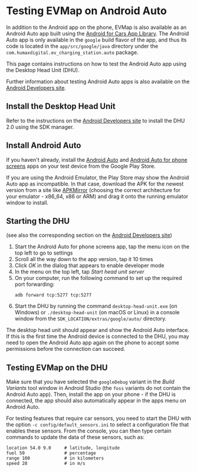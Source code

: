 Testing EVMap on Android Auto
=============================

In addition to the Android app on the phone, EVMap is also available as an Android Auto app built
using the [Android for Cars App Library](https://developer.android.com/training/cars/apps). The
Android Auto app is only available in the `google` build flavor of the app, and thus its code is
located in the `app/src/google/java` directory under the `com.humaxdigital.ev_charging_station.auto` package.

This page contains instructions on how to test the Android Auto app using the Desktop Head Unit
(DHU).

Further information about testing Android Auto apps is also available on the
[Android Developers site](https://developer.android.com/training/cars/testing).

Install the Desktop Head Unit
-----------------------------

Refer to the instructions on the
[Android Developers site](https://developer.android.com/training/cars/testing#install)
to install the DHU 2.0 using the SDK manager.

Install Android Auto
--------------------

If you haven't already, install the
[Android Auto](https://play.google.com/store/apps/details?id=com.google.android.projection.gearhead)
and
[Android Auto for phone screens](https://play.google.com/store/apps/details?id=com.google.android.projection.gearhead.phonescreen)
apps on your test device from the Google Play Store.

If you are using the Android Emulator, the Play Store may show the Android Auto app as incompatible.
In that case, download the APK for the newest version from a site like
[APKMirror](https://www.apkmirror.com/apk/google-inc/android-auto/)
(choosing the correct architecture for your emulator - x86_64, x86 or ARM)
and drag it onto the running emulator window to install.

Starting the DHU
----------------
(see also the corresponding section on
the [Android Developers site](https://developer.android.com/training/cars/testing#running-dhu))

1. Start the Android Auto for phone screens app, tap the menu icon on the top left to go to settings
2. Scroll all the way down to the app version, tap it 10 times
3. Click *OK* in the dialog that appears to enable developer mode
4. In the menu on the top left, tap *Start head unit server*
5. On your computer, run the following command to set up the required port forwarding:
    ```shell
    adb forward tcp:5277 tcp:5277
    ```
6. Start the DHU by running the command `desktop-head-unit.exe` (on Windows) or
   `./desktop-head-unit` (on macOS or Linux) in a console window from the
   `SDK_LOCATION/extras/google/auto/` directory.

The desktop head unit should appear and show the Android Auto interface. If this is the first time
the Android device is connected to the DHU, you may need to open the Android Auto app again on the
phone to accept some permissions before the connection can succeed.

Testing EVMap on the DHU
------------------------

Make sure that you have selected the `googleDebug` variant in the *Build Variants*  tool window in
Android Studio (the `foss` variants do not contain the Android Auto app). Then, install the app on
your phone - if the DHU is connected, the app should also automatically appear in the apps menu on
Android Auto.

For testing features that require car sensors, you need to start the DHU with the option
`-c config/default_sensors.ini` to select a configuration file that enables these sensors. From the
console, you can then type certain commands to update the data of these sensors, such as:

```shell
location 54.0 9.0     # latitude, longitude
fuel 50               # percentage
range 100             # in kilometers
speed 28              # in m/s
```

